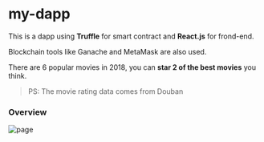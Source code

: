 # my-dapp
This is a dapp using **Truffle** for smart contract and **React.js** for frond-end.

Blockchain tools like Ganache and MetaMask are also used.

There are 6 popular movies in 2018, you can **star 2 of the best movies** you think.

> PS: The movie rating data comes from Douban



### Overview

![page](https://i.loli.net/2019/01/15/5c3cc5993c164.jpg)

